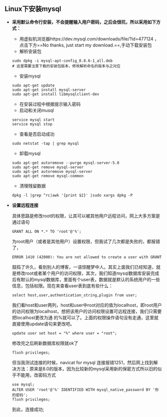 ## Linux下安装mysql
* **采用默认命令行安装，不会提醒输入用户密码，之后会很坑，所以采用如下方式：**
    - 用虚拟机浏览器https://dev.mysql.com/downloads/file/?id=477124 ，点击下方==No thanks, just start my download.==,手动下载安装包
    - 解析安装包
    ```
    sudo dpkg -i mysql-apt-config_0.8.6-1_all.deb
    # 这里需要注意下载的安装包版本，修改解析命名的版本与之对应
    ```
    - 安装mysql
    ```
    sudo apt-get update
    sudo apt-get install mysql-server
    sudo apt-get install libmysqlclient-dev
    ```
    - 在安装过程中根据提示输入密码
    - 启动和关闭musql
    ```
    service mysql start
    service mysql stop
    ```
    - 查看是否启动成功
    ```
    sudo netstat -tap | grep mysql
    ```
    - 卸载mysql
    ```
    sudo apt-get autoremove --purge mysql-server-5.0
    sudo apt-get remove mysql-server
    sudo apt-get autoremove mysql-server
    sudo apt-get remove mysql-common 
    ```
    - 清理残留数据
    ```
    dpkg -l |grep ^rc|awk '{print $2}' |sudo xargs dpkg -P
    ```
    
* **设置远程连接**

    具体思路是修改root的权限，让其可以被其他用户远程访问，网上大多方案是通过语句
    ```
    GRANT ALL ON *.* TO 'root'@'%';
    ```
    为root用户（或者是其他用户）设置权限，但我试了几次都是失败的，都报错了，
    ```
    ERROR 1410 (42000): You are not allowed to create a user with GRANT
    ```
    鼓捣了许久，看到别人的博客，一语惊醒梦中人。其实上面我们已经知道，就是修改root或者某个用户的访问权限，其次，我们知道mysql数据库安装完成后有默认的mysql数据库，里面有个user表，数据就是默认的系统用户的一些信息，包括权限。现在来查看user表到底有些什么：
    ```
    select host,user,authentication_string,plugin from user;
    
    ```
    我们看host和user两列，host和user中root对应的值为localhost，即root用户的访问权限为localhost，想把该用户的访问权限设置可远程连接，我们只需要把localhost更改为通 的%就可以了。上面的权限操作语句没有走通，这里就直接使用update语句来更改吧。
    ```
    update user set host = "%" where user = "root";
    ```
    修改完之后刷新数据库权限就ok了
    ```
    flush privileges;
    ```
    但当我测试连接的时候，navicat for mysql 连接报错1251，然后网上找到解决方法：原来是8.0的版本，因为比较新的mysql采用新的保密方式所以旧的似乎不能用，改密码方式
    ```
    use mysql;
    ALTER USER 'root'@'%' IDENTIFIED WITH mysql_native_password BY '你的密码';
    flush privileges;
    ```
    到此，连接成功;
    
